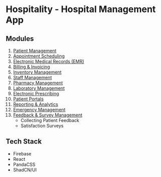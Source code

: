 # Hospitality - Hospital Management App

## Modules
1. [Patient Management](docs/patient.md)
1. [Appointment Scheduling](docs/appointment.md)
1. [Electronic Medical Records (EMR)](docs/emr.md)
1. [Billing & Invoicing](docs/billing.md)
1. [Inventory Management](docs/inventory.md)
1. [Staff Management](docs/staff.md)
1. [Pharmacy Management](docs/pharmacy.md)
1. [Laboratory Management](docs/lab.md)
1. [Electronic Prescribing](docs/prescription.md)
1. [Patient Portals](docs/patient-portal.md)
1. [Reporting & Analytics](docs/reports.md)
1. [Emergency Management](docs/emergency.md)
1. [Feedback & Survey Management](docs/feedback.md)
    - Collecting Patient Feedback
    - Satisfaction Surveys
## Tech Stack
- Firebase
- React
- PandaCSS
- ShadCN/UI
